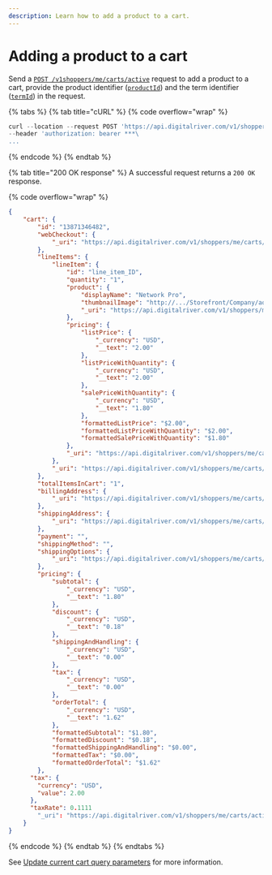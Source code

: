```yaml
---
description: Learn how to add a product to a cart.
---
```


# Adding a product to a cart

Send a [`POST /v1shoppers/me/carts/active`](https://www.digitalriver.com/docs/commerce-shopper-api/#tag/Carts/paths/\~1v1\~1shoppers\~1me\~1carts\~1active/post) request to add a product to a cart, provide the product identifier ([`productId`](https://www.digitalriver.com/docs/commerce-shopper-api/#tag/Carts/paths/\~1v1\~1shoppers\~1me\~1carts\~1active/post)) and the term identifier ([`termId`](https://www.digitalriver.com/docs/commerce-shopper-api/#tag/Carts/paths/\~1v1\~1shoppers\~1me\~1carts\~1active/post)) in the request.

{% tabs %}
{% tab title="cURL" %}
{% code overflow="wrap" %}
```javascript
curl --location --request POST 'https://api.digitalriver.com/v1/shoppers/me/carts/active?productId={pid}&termId={termId}' \
--header 'authorization: bearer ***\
...
```
{% endcode %}
{% endtab %}

{% tab title="200 OK response" %}
A successful request returns a `200 OK` response.

{% code overflow="wrap" %}
```json
{
	"cart": {
		"id": "13871346482",
		"webCheckout": {
			"_uri": "https://api.digitalriver.com/v1/shoppers/me/carts/active/web-checkout"
		},
		"lineItems": {
			"lineItem": {
				"id": "line_item_ID",
				"quantity": "1",
				"product": {
					"displayName": "Network Pro",
					"thumbnailImage": "http://.../Storefront/Company/aqued/images/product/thumbnail/80x80net.png",
					"_uri": "https://api.digitalriver.com/v1/shoppers/me/products/product_ID"
				},
				"pricing": {
					"listPrice": {
						"_currency": "USD",
						"__text": "2.00"
					},
					"listPriceWithQuantity": {
						"_currency": "USD",
						"__text": "2.00"
					},
					"salePriceWithQuantity": {
						"_currency": "USD",
						"__text": "1.80"
					},
					"formattedListPrice": "$2.00",
					"formattedListPriceWithQuantity": "$2.00",
					"formattedSalePriceWithQuantity": "$1.80"
				},
				"_uri": "https://api.digitalriver.com/v1/shoppers/me/carts/active/line-items/line_item_ID"
			},
			"_uri": "https://api.digitalriver.com/v1/shoppers/me/carts/active/line-items"
		},
		"totalItemsInCart": "1",
		"billingAddress": {
			"_uri": "https://api.digitalriver.com/v1/shoppers/me/carts/active/billing-address"
		},
		"shippingAddress": {
			"_uri": "https://api.digitalriver.com/v1/shoppers/me/carts/active/shipping-address"
		},
		"payment": "",
		"shippingMethod": "",
		"shippingOptions": {
			"_uri": "https://api.digitalriver.com/v1/shoppers/me/carts/active/shipping-options"
		},
		"pricing": {
			"subtotal": {
				"_currency": "USD",
				"__text": "1.80"
			},
			"discount": {
				"_currency": "USD",
				"__text": "0.18"
			},
			"shippingAndHandling": {
				"_currency": "USD",
				"__text": "0.00"
			},
			"tax": {
				"_currency": "USD",
				"__text": "0.00"
			},
			"orderTotal": {
				"_currency": "USD",
				"__text": "1.62"
			},
			"formattedSubtotal": "$1.80",
			"formattedDiscount": "$0.18",
			"formattedShippingAndHandling": "$0.00",
			"formattedTax": "$0.00",
			"formattedOrderTotal": "$1.62"			
		},
      "tax": {
        "currency": "USD",
        "value": 2.00
      },		
      "taxRate": 0.1111           
		"_uri": "https://api.digitalriver.com/v1/shoppers/me/carts/active"
	}
}
```
{% endcode %}
{% endtab %}
{% endtabs %}

See [Update current cart query parameters](../../../general-resources/shopper-apis-reference/carts.md#update-current-cart-query-parameters) for more information.

